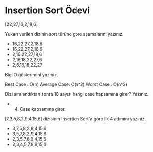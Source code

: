 # Insertion Sort Ödevi

[22,27,16,2,18,6]

Yukarı verilen dizinin sort türüne göre aşamalarını yazınız.

- 16,22,27,2,18,6
- 16,22,27,2,18,6
- 2,16.22,27,18,6
- 2,16,18,22,27,6
- 2,6,16,18,22,27

Big-O gösterimini yazınız.

Best Case : O(n) Average Case: O(n^2) Worst Case : O(n^2) 

Dizi sıralandıktan sonra 18 sayısı hangi case kapsamına girer? Yazınız.

- 4. Case kapsamına girer.

[7,3,5,8,2,9,4,15,6] dizisinin Insertion Sort'a göre ilk 4 adımını yazınız.

- 3,7,5,8,2,9,4,15,6
- 3,5,7,8,2,9,4,15,6
- 2,3,5,7,8,9,4,15,6
- 2,3,4,5,7,8,9,15,6